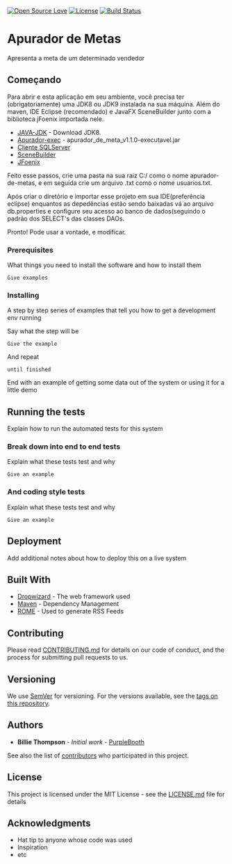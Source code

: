 [![Open Source Love](https://badges.frapsoft.com/os/v1/open-source.svg?v=103)](https://github.com/ellerbrock/open-source-badges/)
[![License](https://img.shields.io/badge/License-Apache%202.0-blue.svg)](https://opensource.org/licenses/Apache-2.0)
[![Build Status](https://travis-ci.org/williamsgomess/apurador-de-meta.svg?branch=master)](https://travis-ci.org/williamsgomess/apurador-de-meta)

# Apurador de Metas

Apresenta a meta de um determinado vendedor

## Começando

Para abrir e esta aplicação em seu ambiente, você precisa ter (obrigatoriamente) uma JDK8 ou JDK9 instalada na sua máquina.
Além do maven, IDE Eclipse (recomendado) e JavaFX SceneBuilder junto com a biblioteca jFoenix importada nele.
* [JAVA-JDK](http://www.oracle.com/technetwork/pt/java/javase/downloads/index.html) - Download JDK8.
* [Apurador-exec](https://github.com/williamsgomess/apurador-de-meta/raw/master/dist/apurador_de_meta_v1.1.0-executavel.jar) - apurador_de_meta_v1.1.0-executavel.jar
* [Cliente SQLServer](https://www.microsoft.com/pt-br/download/details.aspx?id=50402)
* [SceneBuilder](http://www.oracle.com/technetwork/java/javafxscenebuilder-1x-archive-2199384.html)
* [JFoenix](http://www.jfoenix.com/)

Feito esse passos, crie uma pasta na sua raiz C:/ como o nome apurador-de-metas, e em seguida crie um arquivo .txt como o nome usuarios.txt.

Após criar o diretório e importar esse projeto em sua IDE(preferência eclipse) enquantos as depedências estão sendo baixadas vá ao arquivo db.properties e configure seu acesso ao banco de dados(seguindo o padrão dos SELECT's das classes DAOs.

Pronto! Pode usar a vontade, e modificar.

### Prerequisites

What things you need to install the software and how to install them

```
Give examples
```

### Installing

A step by step series of examples that tell you how to get a development env running

Say what the step will be

```
Give the example
```

And repeat

```
until finished
```

End with an example of getting some data out of the system or using it for a little demo

## Running the tests

Explain how to run the automated tests for this system

### Break down into end to end tests

Explain what these tests test and why

```
Give an example
```

### And coding style tests

Explain what these tests test and why

```
Give an example
```

## Deployment

Add additional notes about how to deploy this on a live system

## Built With

* [Dropwizard](http://www.dropwizard.io/1.0.2/docs/) - The web framework used
* [Maven](https://maven.apache.org/) - Dependency Management
* [ROME](https://rometools.github.io/rome/) - Used to generate RSS Feeds

## Contributing

Please read [CONTRIBUTING.md](https://gist.github.com/PurpleBooth/b24679402957c63ec426) for details on our code of conduct, and the process for submitting pull requests to us.

## Versioning

We use [SemVer](http://semver.org/) for versioning. For the versions available, see the [tags on this repository](https://github.com/your/project/tags). 

## Authors

* **Billie Thompson** - *Initial work* - [PurpleBooth](https://github.com/PurpleBooth)

See also the list of [contributors](https://github.com/your/project/contributors) who participated in this project.

## License

This project is licensed under the MIT License - see the [LICENSE.md](LICENSE.md) file for details

## Acknowledgments

* Hat tip to anyone whose code was used
* Inspiration
* etc

